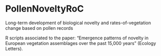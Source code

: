 # PollenNoveltyRoC
Long-term development of biological novelty and rates-of-vegetation change based on pollen records


R scripts associated to the paper:
“Emergence patterns of novelty in European vegetation assemblages over the past 15,000 years” (Ecology Letters).
